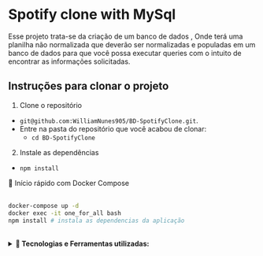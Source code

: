 # Spotify clone with MySql
Esse projeto trata-se da criação de um banco de dados , Onde terá uma planilha não normalizada que deverão ser normalizadas e populadas em um banco de dados para que você possa executar queries com o intuito de encontrar as informações solicitadas.


## Instruções para clonar o projeto

1. Clone o repositório
  * `git@github.com:WilliamNunes905/BD-SpotifyClone.git`.
  * Entre na pasta do repositório que você acabou de clonar:
    * `cd BD-SpotifyClone`
    
2. Instale as dependências
  * `npm install`
  
<summary> 🐳 Início rápido com Docker Compose</summary><br>

```bash
docker-compose up -d
docker exec -it one_for_all bash
npm install # instala as dependencias da aplicação
```


<br>
<details>
  <summary><b>🚀 Tecnologias e Ferramentas utilizadas:</b></summary>
<h1 align='left'>
<img src="https://img.shields.io/badge/Docker-2CA5E0?style=for-the-badge&logo=docker&logoColor=white" />
<img src="https://img.shields.io/badge/MySQL-005C84?style=for-the-badge&logo=mysql&logoColor=white" />
</h1>
</details>
